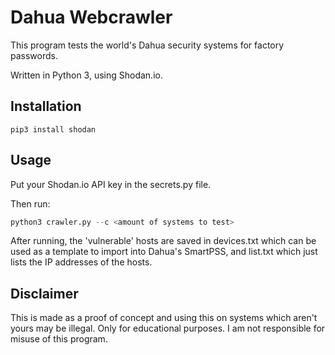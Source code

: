 # Dahua Webcrawler

This program tests the world's Dahua security systems for factory passwords. 

Written in Python 3, using Shodan.io.

## Installation

````
pip3 install shodan
````

## Usage
Put your Shodan.io API key in the secrets.py file. 

Then run:
```` python
python3 crawler.py --c <amount of systems to test>
````
After running, the 'vulnerable' hosts are saved in devices.txt which can be used as a template to import into Dahua's SmartPSS, and list.txt which just lists the IP addresses of the hosts.
## Disclaimer
This is made as a proof of concept and using this on systems which aren't yours may be illegal. Only for educational purposes. I am not responsible for misuse of this program.